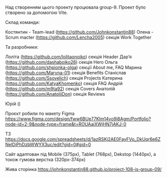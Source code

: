 Над створенням цього проекту процювала group-9. Проект було створено за допомогою Vite.

Склад команди:

Костянтин - Team-lead (https://github.com/Johnkonstantin88)
Олена - Scrum macter (https://github.com/Lencha2005) секція Work Together

Та разробники:

Лоліта (https://github.com/lolitaonoiko) секція Header
Дарʼя (https://github.com/dashaboiko26) секція Hero
Ольга (https://github.com/shpionka-olga) секції About me, FAQ
Марина (https://github.com/Maryna-01) секція Benefits
Станіслав (https://github.com/Ssovelich) секція Projects
Катерина (https://github.com/KatyaKhomenko) секція FAQ
Aндрій (https://github.com/m9ta92) секція Covers
Анатолій (https://github.com/AnatoliiDon) секція Reviews

Юрій ()


Проєкт робили по макету Figma https://www.figma.com/design/fww6BUe77KIm14vo9i8Agm/Portfolio?node-id=2-9&node-type=frame&t=ROUAaiXWjHN7jAKJ-0

ТЗ https://docs.google.com/spreadsheets/d/1azRSKj2AE0FayFVo_DkUqr6e6ZNelDiPhDzbWWYX3uc/edit?gid=0#gid=0

Сайт адаптован під Mobile (375px), Tablet (768px), Dekstop (1440px), а токож гумова верстка (320px-374px)

Жива сторінка https://johnkonstantin88.github.io/project-108-js-group-09/